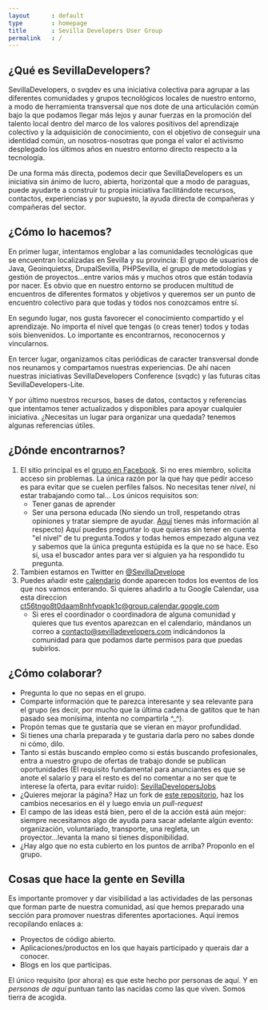 ```yaml
---
layout      : default
type        : homepage
title       : Sevilla Developers User Group
permalink   : /
---
```


## ¿Qué es SevillaDevelopers?

SevillaDevelopers, o svqdev es una iniciativa colectiva para agrupar a las diferentes comunidades y grupos tecnológicos locales de nuestro entorno, a modo de herramienta transversal que nos dote de una articulación común bajo la que podamos llegar más lejos y aunar fuerzas en la promoción del talento local dentro del marco de los valores positivos del aprendizaje colectivo y la adquisición de conocimiento, con el objetivo de conseguir una identidad común, un nosotros-nosotras que ponga el valor el activismo desplegado los últimos años en nuestro entorno directo respecto a la tecnología. 

De una forma más directa, podemos decir que SevillaDevelopers es un iniciativa sin ánimo de lucro, abierta, horizontal que a modo de paraguas, puede ayudarte a construir tu propia iniciativa facilitándote recursos, contactos, experiencias y por supuesto, la ayuda directa de compañeras y compañeras del sector. 

## ¿Cómo lo hacemos?

En primer lugar, intentamos englobar a las comunidades tecnológicas que se encuentran localizadas en Sevilla y su provincia: El grupo de usuarios de Java, Geoinquietxs, DrupalSevilla, PHPSevilla, el grupo de metodologías y gestión de proyectos...entre varios más y muchos otros que están todavía por nacer. Es obvio que en nuestro entorno se producen multitud de encuentros de diferentes formatos y objetivos y queremos ser un punto de encuentro colectivo para que todas y todos nos conozcamos entre sí. 

En segundo lugar, nos gusta favorecer el conocimiento compartido y el aprendizaje. No importa el nivel que tengas (o creas tener) todos y todas sois bienvenidos. Lo importante es encontrarnos, reconocernos y vincularnos.

En tercer lugar, organizamos citas periódicas de caracter transversal donde nos reunamos y compartamos nuestras experiencias. De ahí nacen nuestras iniciativas SevillaDevelopers Conference (svqdc) y las futuras citas SevillaDevelopers-Lite. 

Y por último nuestros recursos, bases de datos, contactos y referencias que intentamos tener actualizados y disponibles para apoyar cualquier iniciativa. ¿Necesitas un lugar para organizar una quedada? tenemos algunas referencias útiles. 


## ¿Dónde encontrarnos?

1. El sitio principal es el [grupo en Facebook](https://www.facebook.com/groups/sevilladevelopers/). Si no eres miembro, solicita acceso sin problemas.
La única razón por la que hay que pedir acceso es para evitar que se cuelen perfiles falsos. No necesitas tener *nivel*, ni
estar trabajando como tal... Los únicos requisitos son:
    * Tener ganas de aprender
    * Ser una persona educada (No siendo un troll, respetando otras opiniones y tratar siempre de ayudar. [Aquí](http://berlincodeofconduct.org/es/) tienes más información al respecto)
Aquí puedes preguntar lo que quieras sin tener en cuenta "el nivel" de tu pregunta.Todos y todas hemos empezado alguna vez y sabemos que la única pregunta estúpida es la que no se hace. Eso si, usa el buscador antes para ver si alguien ya ha respondido tu pregunta.
1. Tambien estamos en Twitter en [@SevillaDevelope](https://twitter.com/SevillaDevelope)
1. Puedes añadir este [calendario](https://calendar.google.com/calendar/embed?src=ct56tngo8t0daam8nhfvoapk1c@group.calendar.google.com&ctz=Europe/Madrid)
donde aparecen todos los eventos de los que nos vamos enterando.
Si quieres añadirlo a tu Google Calendar, usa esta direccion ct56tngo8t0daam8nhfvoapk1c@group.calendar.google.com
    * Si eres el coordinador o coordinadora de alguna comunidad y quieres que tus eventos aparezcan en el calendario, mándanos un correo a contacto@sevilladevelopers.com indicándonos la comunidad para que podamos darte permisos para que puedas subirlos.

## ¿Cómo colaborar?

* Pregunta lo que no sepas en el grupo.
* Comparte información que te parezca interesante y sea relevante para el grupo (es decir, por mucho que la última cadena de gatitos que te han pasado sea monísima, intenta no compartirla ^_^).
* Propón temas que te gustaria que se vieran en mayor profundidad.
* Si tienes una charla preparada y te gustaria darla pero no sabes donde ni cómo, dilo.
* Tanto si estás buscando empleo como si estás buscando profesionales, entra a nuestro grupo de ofertas de trabajo donde se publican oportunidades (El requisito fundamental para anunciantes es que se anote el salario y para el resto es del no comentar a no ser que te interese la oferta, para evitar ruido): [SevillaDevelopersJobs](https://www.facebook.com/groups/SevillaDevelopersJobs/)
* ¿Quieres mejorar la página? Haz un fork de [este repositorio](https://github.com/SevillaDevelopers/sevilladevelopers.github.io), haz los cambios necesarios en él y luego envia un *pull-request*
* El campo de las ideas está bien, pero el de la acción está aún mejor: siempre necesitamos algo de ayuda para sacar adelante algún evento: organización, voluntariado, transporte, una regleta, un proyector...levanta la mano si tienes disponibilidad. 
* ¿Hay algo que no esta cubierto en los puntos de arriba? Proponlo en el grupo.

## Cosas que hace la gente en Sevilla

Es importante promover y dar visibilidad a las actividades de las personas que forman parte de nuestra comunidad, así que hemos preparado una sección para promover nuestras diferentes aportaciones. Aquí iremos recopilando enlaces a:

* Proyectos de código abierto.
* Aplicaciones/productos en los que hayais participado y querais dar a conocer.
* Blogs en los que participas.

El único requisito (por ahora) es que este hecho por personas de aquí. Y en *personas de aquí* puntuan tanto las nacidas como las que viven. Somos tierra de acogida. 

